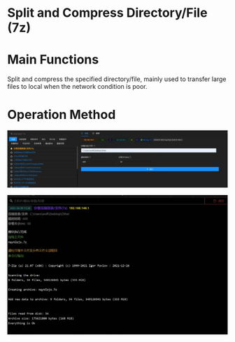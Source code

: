 # Split and Compress Directory/File (7z)

# Main Functions
Split and compress the specified directory/file, mainly used to transfer large files to local when the network condition is poor.

# Operation Method
![](img\Collection_ArchiveCollectedData_ArchiveViaCustomMethod_7z\1.webp)

![](img\Collection_ArchiveCollectedData_ArchiveViaCustomMethod_7z\2.webp)